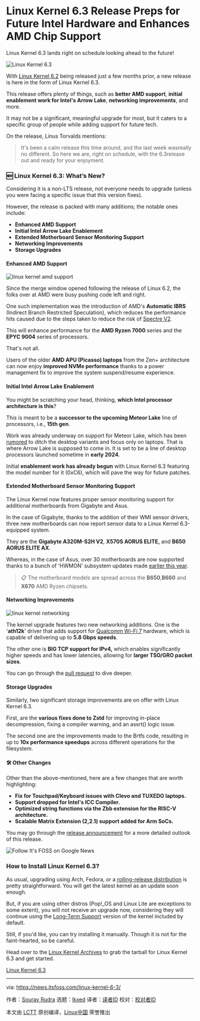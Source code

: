 [#]: subject: "Linux Kernel 6.3 Release Preps for Future Intel Hardware and Enhances AMD Chip Support"
[#]: via: "https://news.itsfoss.com/linux-kernel-6-3/"
[#]: author: "Sourav Rudra https://news.itsfoss.com/author/sourav/"
[#]: collector: "lkxed"
[#]: translator: " "
[#]: reviewer: " "
[#]: publisher: " "
[#]: url: " "

Linux Kernel 6.3 Release Preps for Future Intel Hardware and Enhances AMD Chip Support
======

Linux Kernel 6.3 lands right on schedule looking ahead to the future!

![Linux Kernel 6.3][1]

With [Linux Kernel 6.2][2] being released just a few months prior, a new release is here in the form of Linux Kernel 6.3.

This release offers plenty of things, such as **better AMD support**, **initial enablement work for Intel's Arrow Lake**, **networking improvements**, and more.

It may not be a significant, meaningful upgrade for most, but it caters to a specific group of people while adding support for future tech.

On the release, Linus Torvalds mentions:

> It's been a calm release this time around, and the last week wasreally no different. So here we are, right on schedule, with the 6.3release out and ready for your enjoyment.

### 🆕 Linux Kernel 6.3: What’s New?

Considering it is a non-LTS release, not everyone needs to upgrade (unless you were facing a specific issue that this version fixes).

However, the release is packed with many additions; the notable ones include:

- **Enhanced AMD Support**
- **Initial Intel Arrow Lake Enablement**
- **Extended Motherboard Sensor Monitoring Support**
- **Networking Improvements**
- **Storage Upgrades**

#### Enhanced AMD Support

![linux kernel amd support][3]

Since the merge window opened following the release of Linux 6.2, the folks over at AMD were busy pushing code left and right.

One such implementation was the introduction of AMD's **Automatic IBRS** (Indirect Branch Restricted Speculation), which reduces the performance hits caused due to the steps taken to reduce the risk of [Spectre V2][4].

This will enhance performance for the **AMD Ryzen 7000** series and the **EPYC 9004** series of processors.

That's not all.

Users of the older **AMD APU (Picasso) laptops** from the Zen+ architecture can now enjoy **improved NVMe performance** thanks to a power management fix to improve the system suspend/resume experience.

#### Initial Intel Arrow Lake Enablement

You might be scratching your head, thinking, **which Intel processor architecture is this**?

This is meant to be a **successor to the upcoming Meteor Lake** line of processors, i.e., **15th gen**.

Work was already underway on support for Meteor Lake, which has been [rumored][5] to ditch the desktop variants and focus only on laptops. That is where Arrow Lake is supposed to come in. It is set to be a line of desktop processors launched sometime in **early 2024**.

Initial **enablement work has already begun** with Linux Kernel 6.3 featuring the model number for it (0xC6), which will pave the way for future patches.

#### Extended Motherboard Sensor Monitoring Support

The Linux Kernel now features proper sensor monitoring support for additional motherboards from Gigabyte and Asus.

In the case of Gigabyte, thanks to the addition of their WMI sensor drivers, three new motherboards can now report sensor data to a Linux Kernel 6.3-equipped system.

They are the **Gigabyte A320M-S2H V2**, **X570S AORUS ELITE,** and **B650 AORUS ELITE AX**.

Whereas, in the case of Asus, over 30 motherboards are now supported thanks to a bunch of 'HWMON' subsystem updates made [earlier this year][6].

> 📋 The motherboard models are spread across the **B650**,**B660** and **X670** AMD Ryzen chipsets.

#### Networking Improvements

![linux kernel networking][7]

The kernel upgrade features two new networking additions. One is the '**ath12k**' driver that adds support for [Qualcomm Wi-Fi 7][8] hardware, which is capable of delivering up to **5.8 Gbps speeds**.

The other one is **BIG TCP support for IPv4,** which enables significantly higher speeds and has lower latencies, allowing for **larger TSO/GRO packet sizes**.

You can go through the [pull request][9] to dive deeper.

#### Storage Upgrades

Similarly, two significant storage improvements are on offer with Linux Kernel 6.3.

First, are the **various fixes done to Zstd** for improving in-place decompression, fixing a compiler warning, and an assrt() logic issue.

The second one are the improvements made to the Brtfs code, resulting in up to **10x performance speedups** across different operations for the filesystem.

#### 🛠️ Other Changes

Other than the above-mentioned, here are a few changes that are worth highlighting:

- **Fix for Touchpad/Keyboard issues with Clevo and TUXEDO laptops.**
- **Support dropped for Intel's ICC Compiler.**
- **Optimized string functions via the Zbb extension for the RISC-V architecture.**
- **Scalable Matrix Extension (2,2.1) support added for Arm SoCs.**

You may go through the [release announcement][10] for a more detailed outlook of this release.

![Follow It's FOSS on Google News][11]

### How to Install Linux Kernel 6.3?

As usual, upgrading using Arch, Fedora, or a [rolling-release distribution][12] is pretty straightforward. You will get the latest kernel as an update soon enough.

But, if you are using other distros (Pop!_OS and Linux Lite are exceptions to some extent), you will not receive an upgrade now, considering they will continue using the [Long-Term Support][13] version of the kernel included by default.

Still, if you'd like, you can try installing it manually. Though it is not for the faint-hearted, so be careful.

Head over to the [Linux Kernel Archives][14] to grab the tarball for Linux Kernel 6.3 and get started.

[Linux Kernel 6.3][14]

--------------------------------------------------------------------------------

via: https://news.itsfoss.com/linux-kernel-6-3/

作者：[Sourav Rudra][a]
选题：[lkxed][b]
译者：[译者ID](https://github.com/译者ID)
校对：[校对者ID](https://github.com/校对者ID)

本文由 [LCTT](https://github.com/LCTT/TranslateProject) 原创编译，[Linux中国](https://linux.cn/) 荣誉推出

[a]: https://news.itsfoss.com/author/sourav/
[b]: https://github.com/lkxed/
[1]: https://news.itsfoss.com/content/images/size/w1304/2023/04/linux-kernel-6-3-release.png
[2]: https://news.itsfoss.com/linux-kernel-6-2-release/
[3]: https://news.itsfoss.com/content/images/2023/04/linux-kernel-cpu.png
[4]: https://en.wikipedia.org/wiki/Spectre_(security_vulnerability)?ref=news.itsfoss.com
[5]: https://www.pcgamer.com/intel-arrow-lake-cpus-coming-early-2024-but-without-meteor-lake-on-the-desktop/?ref=news.itsfoss.com
[6]: https://lore.kernel.org/lkml/20230221165025.1589365-1-linux@roeck-us.net/?ref=news.itsfoss.com
[7]: https://news.itsfoss.com/content/images/2023/04/linux-kernel-networking.png
[8]: https://www.qualcomm.com/products/technology/wi-fi/wi-fi-7?ref=news.itsfoss.com
[9]: https://lore.kernel.org/lkml/20230221233808.1565509-1-kuba@kernel.org/?ref=news.itsfoss.com
[10]: https://lkml.org/lkml/2023/4/23/284?ref=news.itsfoss.com
[11]: https://news.itsfoss.com/content/images/2023/04/Follow-us-on-Google-News.png
[12]: https://itsfoss.com/rolling-release/?ref=news.itsfoss.com
[13]: https://itsfoss.com/long-term-support-lts/?ref=news.itsfoss.com
[14]: https://www.kernel.org/?ref=news.itsfoss.com
